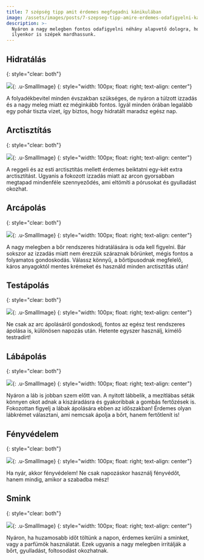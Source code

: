```yaml
---
title: 7 szépség tipp amit érdemes megfogadni kánikulában
image: /assets/images/posts/7-szepseg-tipp-amire-erdemes-odafigyelni-kanikulaban-social.jpg
description: >-
  Nyáron a nagy melegben fontos odafigyelni néhány alapvető dologra, hogy
  ilyenkor is szépek mardhassunk.
---
```



## Hidratálás
{: style="clear: both"}

![](/assets/images/posts/7-szepseg-tipp-amire-erdemes-odafigyelni-kanikulaban/1.jpg){: .u-SmallImage}
{: style="width: 100px; float: right; text-align: center"}

A folyadékbevitel minden évszakban szükséges, de nyáron a túlzott izzadás és a
nagy meleg miatt ez méginkább fontos. Igyál minden órában legalább egy pohár
tiszta vizet, így biztos, hogy hidratált maradsz egész nap.


## Arctisztítás
{: style="clear: both"}

![](/assets/images/posts/7-szepseg-tipp-amire-erdemes-odafigyelni-kanikulaban/2.jpg){: .u-SmallImage}
{: style="width: 100px; float: right; text-align: center"}

A reggeli és az esti arctisztítás mellett érdemes beiktatni egy-két extra
arctisztítást. Ugyanis a fokozott izzadás miatt az arcon gyorsabban megtapad
mindenféle szennyeződés, ami eltömíti a pórusokat és gyulladást okozhat.

## Arcápolás
{: style="clear: both"}

![](/assets/images/posts/7-szepseg-tipp-amire-erdemes-odafigyelni-kanikulaban/3.jpg){: .u-SmallImage}
{: style="width: 100px; float: right; text-align: center"}

A nagy melegben a bőr rendszeres hidratálására is oda kell figyelni. Bár sokszor
az izzadás miatt nem érezzük száraznak bőrünket, mégis fontos a folyamatos
gondoskodás. Válassz könnyű, a bőrtípusodnak megfelelő, káros anyagoktól mentes
krémeket és használd minden arctisztítás után!
     

## Testápolás
{: style="clear: both"}

![](/assets/images/posts/7-szepseg-tipp-amire-erdemes-odafigyelni-kanikulaban/4.jpg){: .u-SmallImage}
{: style="width: 100px; float: right; text-align: center"}

Ne csak az arc ápolásáról gondoskodj, fontos az egész test rendszeres ápolása
is, különösen napozás után. Hetente egyszer használj, kímélő testradírt!
     
## Lábápolás
{: style="clear: both"}

![](/assets/images/posts/7-szepseg-tipp-amire-erdemes-odafigyelni-kanikulaban/5.jpg){: .u-SmallImage}
{: style="width: 100px; float: right; text-align: center"}

Nyáron a láb is jobban szem előtt van. A nyitott lábbelik, a mezítlábas séták
könnyen okot adnak a kiszáradásra és gyakoribbak a gombás fertőzések is.
Fokozottan figyelj a lábak ápolására ebben az időszakban! Érdemes olyan
lábkrémet választani, ami nemcsak ápolja a bőrt, hanem fertőtlenít is!
     
## Fényvédelem
{: style="clear: both"}

![](/assets/images/posts/7-szepseg-tipp-amire-erdemes-odafigyelni-kanikulaban/6.jpg){: .u-SmallImage}
{: style="width: 100px; float: right; text-align: center"}

Ha nyár, akkor fényvédelem! Ne csak napozáskor használj fényvédőt, hanem mindig,
amikor a szabadba mész!

## Smink
{: style="clear: both"}

![](/assets/images/posts/7-szepseg-tipp-amire-erdemes-odafigyelni-kanikulaban/7.jpg){: .u-SmallImage}
{: style="width: 100px; float: right; text-align: center"}

Nyáron, ha huzamosabb időt töltünk a napon, érdemes kerülni a sminket, vagy a
parfümök használatát. Ezek ugyanis a nagy melegben irritálják a bőrt,
gyulladást, foltosodást okozhatnak.
